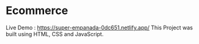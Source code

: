 # Ecommerce
Live Demo : https://super-empanada-0dc651.netlify.app/
This Project was built using HTML, CSS and JavaScript.
